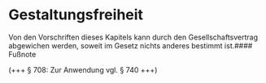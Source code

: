 # Gestaltungsfreiheit

Von den Vorschriften dieses Kapitels kann durch den Gesellschaftsvertrag abgewichen werden, soweit im Gesetz nichts anderes bestimmt ist.#### Fußnote

(+++ § 708: Zur Anwendung vgl. § 740 +++) 


